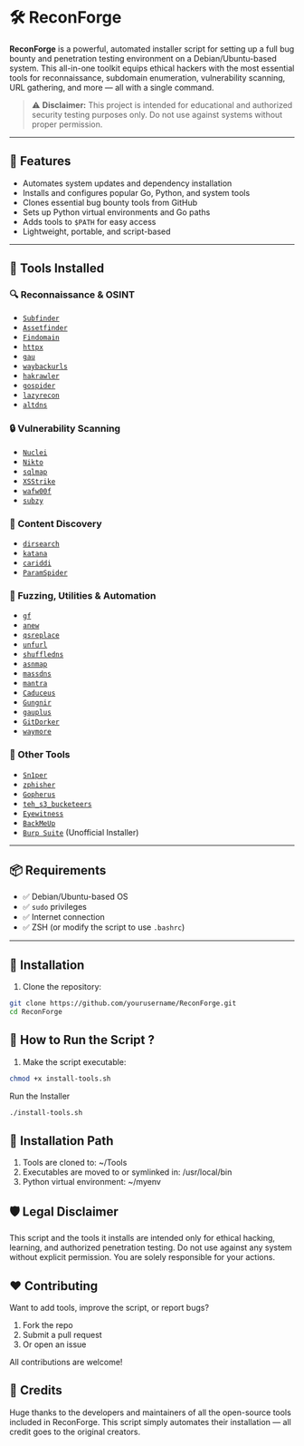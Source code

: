 # 🛠️ ReconForge

**ReconForge** is a powerful, automated installer script for setting up a full bug bounty and penetration testing environment on a Debian/Ubuntu-based system. This all-in-one toolkit equips ethical hackers with the most essential tools for reconnaissance, subdomain enumeration, vulnerability scanning, URL gathering, and more — all with a single command.

> ⚠️ **Disclaimer:** This project is intended for educational and authorized security testing purposes only. Do not use against systems without proper permission.

---

## 🚀 Features

- Automates system updates and dependency installation
- Installs and configures popular Go, Python, and system tools
- Clones essential bug bounty tools from GitHub
- Sets up Python virtual environments and Go paths
- Adds tools to `$PATH` for easy access
- Lightweight, portable, and script-based

---

## 🧰 Tools Installed

### 🔍 Reconnaissance & OSINT
- [`Subfinder`](https://github.com/projectdiscovery/subfinder)
- [`Assetfinder`](https://github.com/tomnomnom/assetfinder)
- [`Findomain`](https://github.com/findomain/findomain)
- [`httpx`](https://github.com/projectdiscovery/httpx)
- [`gau`](https://github.com/lc/gau)
- [`waybackurls`](https://github.com/tomnomnom/waybackurls)
- [`hakrawler`](https://github.com/hakluke/hakrawler)
- [`gospider`](https://github.com/jaeles-project/gospider)
- [`lazyrecon`](https://github.com/nahamsec/lazyrecon)
- [`altdns`](https://github.com/infosec-au/altdns)

### 🔒 Vulnerability Scanning
- [`Nuclei`](https://github.com/projectdiscovery/nuclei)
- [`Nikto`](https://github.com/sullo/nikto)
- [`sqlmap`](https://github.com/sqlmapproject/sqlmap)
- [`XSStrike`](https://github.com/s0md3v/XSStrike)
- [`wafw00f`](https://github.com/EnableSecurity/wafw00f)
- [`subzy`](https://github.com/LukaSikic/subzy)

### 📁 Content Discovery
- [`dirsearch`](https://github.com/maurosoria/dirsearch)
- [`katana`](https://github.com/projectdiscovery/katana)
- [`cariddi`](https://github.com/edoardottt/cariddi)
- [`ParamSpider`](https://github.com/0xKayala/ParamSpider)

### 🧪 Fuzzing, Utilities & Automation
- [`gf`](https://github.com/tomnomnom/gf)
- [`anew`](https://github.com/tomnomnom/anew)
- [`qsreplace`](https://github.com/tomnomnom/qsreplace)
- [`unfurl`](https://github.com/tomnomnom/unfurl)
- [`shuffledns`](https://github.com/projectdiscovery/shuffledns)
- [`asnmap`](https://github.com/projectdiscovery/asnmap)
- [`massdns`](https://github.com/blechschmidt/massdns)
- [`mantra`](https://github.com/Brosck/mantra)
- [`Caduceus`](https://github.com/g0ldencybersec/Caduceus)
- [`Gungnir`](https://github.com/g0ldencybersec/gungnir)
- [`gauplus`](https://github.com/bp0lr/gauplus)
- [`GitDorker`](https://github.com/obheda12/GitDorker)
- [`waymore`](https://github.com/xnl-h4ck3r/waymore)

### 🔧 Other Tools
- [`Sn1per`](https://github.com/1N3/Sn1per)
- [`zphisher`](https://github.com/htr-tech/zphisher)
- [`Gopherus`](https://github.com/tarunkant/Gopherus)
- [`teh_s3_bucketeers`](https://github.com/tomdev/teh_s3_bucketeers)
- [`Eyewitness`](https://github.com/FortyNorthSecurity/EyeWitness)
- [`BackMeUp`](https://github.com/Dheerajmadhukar/back-me-up)
- [`Burp Suite`](https://portswigger.net/burp) (Unofficial Installer)

---

## 📦 Requirements

- ✅ Debian/Ubuntu-based OS
- ✅ `sudo` privileges
- ✅ Internet connection
- ✅ ZSH (or modify the script to use `.bashrc`)

---

## 🧪 Installation 

1. Clone the repository:

```bash
git clone https://github.com/yourusername/ReconForge.git
cd ReconForge
```
## 🧪 How to Run the Script ? 

1. Make the script executable:

```bash
chmod +x install-tools.sh
```

Run the Installer

```bash
./install-tools.sh
```

## 📁 Installation Path

1. Tools are cloned to: ~/Tools
2. Executables are moved to or symlinked in: /usr/local/bin
3. Python virtual environment: ~/myenv

## 🛡️ Legal Disclaimer

This script and the tools it installs are intended only for ethical hacking, learning, and authorized penetration testing. Do not use against any system without explicit permission. You are solely responsible for your actions.

## ❤️ Contributing

Want to add tools, improve the script, or report bugs?

1. Fork the repo
2. Submit a pull request
3. Or open an issue

All contributions are welcome!


## 🙏 Credits

Huge thanks to the developers and maintainers of all the open-source tools included in ReconForge. This script simply automates their installation — all credit goes to the original creators.
